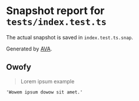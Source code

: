 # Snapshot report for `tests/index.test.ts`

The actual snapshot is saved in `index.test.ts.snap`.

Generated by [AVA](https://avajs.dev).

## Owofy

> Lorem ipsum example

    'Wowem ipsum dowow sit amet.'

